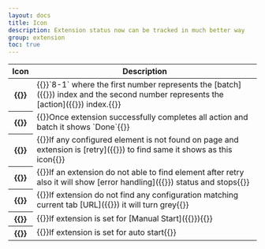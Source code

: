 ```yaml
---
layout: docs
title: Icon
description: Extension status now can be tracked in much better way
group: extension
toc: true
---
```


<table class="table">
  <thead>
    <tr>
      <th scope="col">Icon</th>
      <th scope="col">Description</th>
    </tr>
  </thead>
  <tbody>
    <tr>
      <th scope="row">{{<img icon-batch-action.png 50px>}}</th>
      <td>{{<markdown>}}`8-1` where the first number represents the [batch]({{<docsref "/batch/overview">}}) index and the second number represents the [action]({{<docsref "/action/overview">}}) index.{{</markdown>}}</td>
    </tr>
    <tr>
      <th scope="row">{{<img icon-done.png 50px>}}</th>
      <td>{{<markdown>}}Once extension successfully completes all action and batch it shows `Done`{{</markdown>}}</td>
    </tr>
    <tr>
      <th scope="row">{{<img icon-retry.png 50px>}}</th>
      <td>{{<markdown>}}If any configured element is not found on page and extension is [retry]({{<docsref "/settings/retry">}}) to find same it shows as this icon{{</markdown>}}</td>
    </tr>
    <tr>
      <th scope="row">{{<img icon-error.png 50px>}}</th>
      <td>{{<markdown>}}If an extension do not able to find element after retry also it will show [error handling]({{<docsref "/settings/error-handling">}}) status and stops{{</markdown>}}</td>
    </tr>
    <tr>
      <th scope="row">{{<img icon-black.png 50px>}}</th>
      <td>{{<markdown>}}If extension do not find any configuration matching current tab [URL]({{<docsref "/configuration/url">}}) it will turn grey{{</markdown>}}</td>
    </tr>
    <tr>
      <th scope="row">{{<img icon-manual.png 50px>}}</th>
      <td>{{<markdown>}}If extension is set for [Manual Start]({{<docsref "/configuration/manual-start">}}){{</markdown>}} </td>
    </tr>
    <tr>
      <th scope="row">{{<img icon-auto.png 50px>}}</th>
      <td>{{<markdown>}}If extension is set for auto start{{</markdown>}}</td>
    </tr>
  </tbody>
</table>